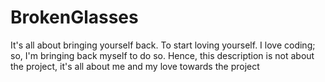 # BrokenGlasses
It's all about bringing yourself back. To start loving yourself. I love coding; so, I'm bringing back myself to do so. Hence, this description is not about the project, it's all about me and my love towards the project 
